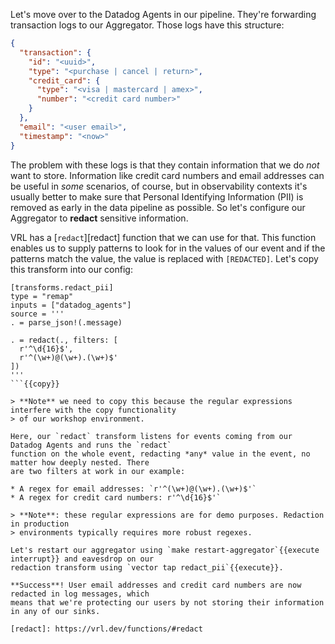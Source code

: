 Let's move over to the Datadog Agents in our pipeline. They're forwarding transaction logs to our
Aggregator. Those logs have this structure:

```json
{
  "transaction": {
    "id": "<uuid>",
    "type": "<purchase | cancel | return>",
    "credit_card": {
      "type": "<visa | mastercard | amex>",
      "number": "<credit card number>"
    }
  },
  "email": "<user email>",
  "timestamp": "<now>"
}
```

The problem with these logs is that they contain information that we do *not* want to store.
Information like credit card numbers and email addresses can be useful in *some* scenarios, of
course, but in observability contexts it's usually better to make sure that Personal Identifying
Information (PII) is removed as early in the data pipeline as possible. So let's configure our
Aggregator to **redact** sensitive information.

VRL has a [`redact`][redact] function that we can use for that. This function enables us to
supply patterns to look for in the values of our event and if the patterns match the value, the
value is replaced with `[REDACTED]`. Let's copy this transform into our config:

```
[transforms.redact_pii]
type = "remap"
inputs = ["datadog_agents"]
source = '''
. = parse_json!(.message)

. = redact(., filters: [
  r'^\d{16}$',
  r'^(\w+)@(\w+).(\w+)$'
])
'''
```{{copy}}

> **Note** we need to copy this because the regular expressions interfere with the copy functionality
> of our workshop environment.

Here, our `redact` transform listens for events coming from our Datadog Agents and runs the `redact`
function on the whole event, redacting *any* value in the event, no matter how deeply nested. There
are two filters at work in our example:

* A regex for email addresses: `r'^(\w+)@(\w+).(\w+)$'`
* A regex for credit card numbers: r'^\d{16}$'`

> **Note**: these regular expressions are for demo purposes. Redaction in production
> environments typically requires more robust regexes.

Let's restart our aggregator using `make restart-aggregator`{{execute interrupt}} and eavesdrop on our
redaction transform using `vector tap redact_pii`{{execute}}.

**Success**! User email addresses and credit card numbers are now redacted in log messages, which
means that we're protecting our users by not storing their information in any of our sinks.

[redact]: https://vrl.dev/functions/#redact
